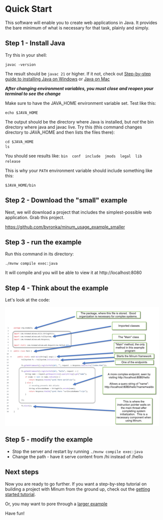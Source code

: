 Quick Start
===========

This software will enable you to create web applications in Java.  It provides
the bare minimum of what is necessary for that task, plainly and simply.

Step 1 - Install Java
---------------------

Try this in your shell:

```shell
javac -version
```

The result should be `javac 21` or higher.  If it not, check out [Step-by-step guide to installing Java on Windows](development_handbook.md#step-by-step-guide-for-installing-java-on-windows)
or [Java on Mac](development_handbook.md#java-on-mac)

***After changing environment variables, you must close and reopen your terminal to see the change***

Make sure to have the JAVA_HOME environment variable set.  Test like this:

```shell
echo $JAVA_HOME
```

The output should be the directory where Java is installed, but *not* the bin 
directory where java and javac live. Try this (this command changes directory to
JAVA_HOME and then lists the files there):

```shell
cd $JAVA_HOME
ls
```

You should see results like: `bin  conf  include  jmods  legal  lib  release`

This is why your `PATH` environment variable should include something like this:

```shell
$JAVA_HOME/bin
```

Step 2 - Download the "small" example
-------------------------------------

Next, we will download a project that includes the simplest-possible
web application.  Grab this project. 

https://github.com/byronka/minum_usage_example_smaller


Step 3 - run the example
------------------------

Run this command in its directory:

```shell
./mvnw compile exec:java
```

It will compile and you will be able to view it at http://localhost:8080


Step 4 - Think about the example
--------------------------------

Let's look at the code:

<img src="simple_minum_program.jpg" alt="An annotated view of the main method">


Step 5 - modify the example
---------------------------

* Stop the server and restart by running `./mvnw compile exec:java`
* Change the path - have it serve content from /hi instead of /hello

Next steps
----------

Now you are ready to go further.  If you want a step-by-step tutorial on building a
project with Minum from the ground up, check out the [getting started tutorial](getting_started/getting_started.md).

Or, you may want to pore through a [larger example](https://github.com/byronka/minum_usage_example_mvn)

Have fun!